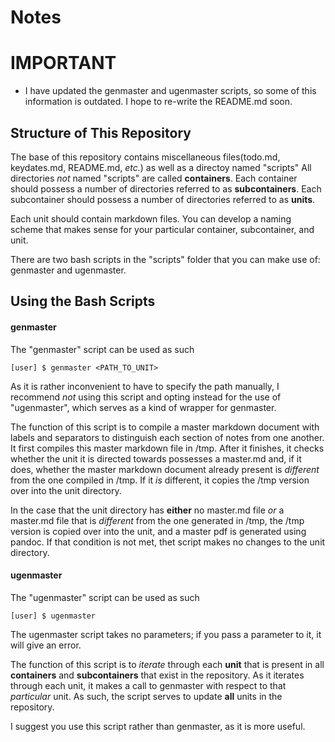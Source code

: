 # Notes

#  IMPORTANT
- I have updated the genmaster and ugenmaster scripts, so some of this information is outdated.  I hope to re-write the README.md soon.


## Structure of This Repository
The base of this repository contains miscellaneous files(todo.md, keydates.md, README.md, *etc.*) as well as a directoy named "scripts"  All directories *not* named "scripts" are called **containers**.  Each container should possess a number of directories referred to as **subcontainers**.  Each subcontainer should possess a number of directories referred to as **units**.

Each unit should contain markdown files.  You can develop a naming scheme that makes sense for your particular container, subcontainer, and unit.

There are two bash scripts in the "scripts" folder that you can make use of: genmaster and ugenmaster.

## Using the Bash Scripts

#### genmaster
The "genmaster" script can be used as such

```
[user] $ genmaster <PATH_TO_UNIT>
```

As it is rather inconvenient to have to specify the path manually, I recommend *not* using this script and opting instead for the use of "ugenmaster", which serves as a kind of wrapper for genmaster.

The function of this script is to compile a master markdown document with labels and separators to distinguish each section of notes from one another.  It first compiles this master markdown file in /tmp.  After it finishes, it checks whether the unit it is directed towards possesses a master.md and, if it does, whether the master markdown document already present is *different* from the one compiled in /tmp.  If it *is* different, it copies the /tmp version over into the unit directory.

In the case that the unit directory has **either** no master.md file *or* a master.md file that is *different* from the one generated in /tmp, the /tmp version is copied over into the unit, and a master pdf is generated using pandoc.  If that condition is not met, thet script makes no changes to the unit directory.

#### ugenmaster
The "ugenmaster" script can be used as such

```
[user] $ ugenmaster
```

The ugenmaster script takes no parameters; if you pass a parameter to it, it will give an error.

The function of this script is to *iterate* through each **unit** that is present in all **containers** and **subcontainers** that exist in the repository.  As it iterates through each unit, it makes a call to genmaster with respect to that *particular* unit.  As such, the script serves to update **all** units in the repository.

I suggest you use this script rather than genmaster, as it is more useful.
